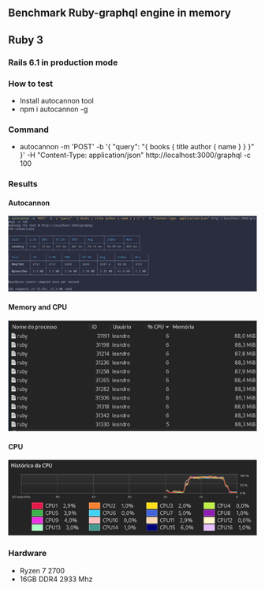 ## Benchmark Ruby-graphql engine in memory
## Ruby 3

### Rails 6.1 in production mode

### How to test
- Install autocannon tool
- npm i autocannon -g


### Command
- autocannon -m 'POST' -b '{ "query": "{ books { title author { name } } }" }' -H "Content-Type: application/json" http://localhost:3000/graphql -c 100

### Results

#### Autocannon
![alt text](https://github.com/LeandroRezendeCoutinho/graphql_web/blob/master/img/Ruby-graphql_benck.png)

#### Memory and CPU
![alt text](https://github.com/LeandroRezendeCoutinho/graphql_web/blob/master/img/CPUMEMRubyBench.png)

#### CPU
![alt text](https://github.com/LeandroRezendeCoutinho/graphql_web/blob/master/img/CPUBenchRuby.png)

### Hardware
- Ryzen 7 2700
- 16GB DDR4 2933 Mhz
